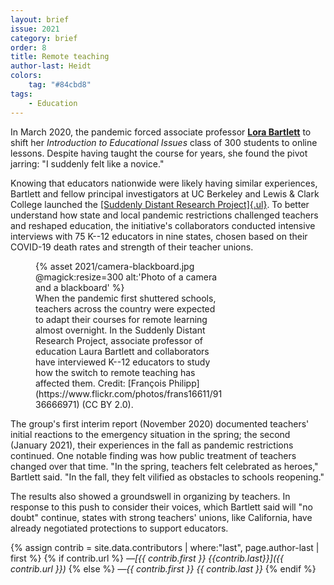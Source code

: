 ```yaml
---
layout: brief
issue: 2021
category: brief
order: 8
title: Remote teaching
author-last: Heidt
colors:
    tag: "#84cbd8"
tags:
    - Education
---
```


In March 2020, the pandemic forced associate professor [**Lora Bartlett**](https://education.ucsc.edu/people/faculty.php?uid=lorab) to shift her *Introduction to Educational Issues* class of 300 students to online lessons. Despite having taught the course for years, she found the pivot jarring: "I suddenly felt like a novice."

Knowing that educators nationwide were likely having similar experiences, Bartlett and fellow principal investigators at UC Berkeley and Lewis & Clark College launched the [[Suddenly Distant Research Project]{.ul}](https://sites.google.com/ucsc.edu/suddenlydistant/home). To better understand how state and local pandemic restrictions challenged teachers and reshaped education, the initiative's collaborators conducted intensive interviews with 75 K--12 educators in nine states, chosen based on their COVID-19 death rates and strength of their teacher unions.

<figure style="width:300px">
  {% asset 2021/camera-blackboard.jpg @magick:resize=300 alt:'Photo of a camera and a blackboard' %}<figcaption markdown="span">When the pandemic first shuttered schools, teachers across the country were expected to adapt their courses for remote learning almost overnight. In the Suddenly Distant Research Project, associate professor of education Laura Bartlett and collaborators have interviewed K--12 educators to study how the switch to remote teaching has affected them. Credit: [François Philipp](https://www.flickr.com/photos/frans16611/9136666971) (CC BY 2.0).</figcaption>
</figure>

The group's first interim report (November 2020) documented teachers' initial reactions to the emergency situation in the spring; the second (January 2021), their experiences in the fall as pandemic restrictions continued. One notable finding was how public treatment of teachers changed over that time. "In the spring, teachers felt celebrated as heroes," Bartlett said. "In the fall, they felt vilified as obstacles to schools reopening."

The results also showed a groundswell in organizing by teachers. In response to this push to consider their voices, which Bartlett said will "no doubt" continue, states with strong teachers' unions, like California, have already negotiated protections to support educators.

{% assign contrib = site.data.contributors | where:"last", page.author-last | first %}
{% if contrib.url %}
*&mdash;[{{ contrib.first }} {{contrib.last}}]({{ contrib.url }})*
{% else %}
*&mdash;{{ contrib.first }} {{ contrib.last }}*
{% endif %}
